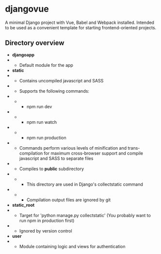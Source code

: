 
# djangovue

A minimal Django project with Vue, Babel and Webpack installed. Intended to be used as a convenient template for starting frontend-oriented projects.

## Directory overview

 - **djangoapp**
 - - Default module for the app
 - **static**
 - - Contains uncompiled javascript and SASS
 - - Supports the following commands:
 - - - npm run dev
 - - - npm run watch
 - - - npm run production
 - - Commands perform various levels of minification and trans-compilation for maximum cross-browser support and compile javascript and SASS to separate files
 - - Compiles to **public** subdirectory
 - - - This directory are used in Django's collectstatic command
 - - - Compilation output files are ignored by git
 - **static_root**
 - - Target for 'python manage.py collectstatic' (You probably want to run npm in production first)
 - - Ignored by version control
 - **user**
 - - Module containing logic and views for authentication